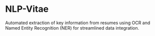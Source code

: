 # NLP-Vitae
Automated extraction of key information from resumes using OCR and Named Entity Recognition (NER) for streamlined data integration.
